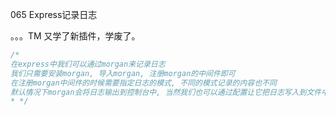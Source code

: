 065 Express记录日志

。。。TM 又学了新插件，学废了。



```js
/*
在express中我们可以通过morgan来记录日志
我们只需要安装morgan, 导入morgan, 注册morgan的中间件即可
在注册morgan中间件的时候需要指定日志的模式, 不同的模式记录的内容也不同
默认情况下morgan会将日志输出到控制台中, 当然我们也可以通过配置让它把日志写入到文件中
* */
```